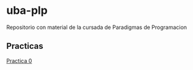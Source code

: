 # uba-plp
Repositorio con material de la cursada de Paradigmas de Programacion

## Practicas
[Practica 0](./p0/)
